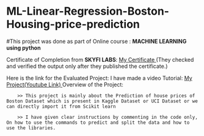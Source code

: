 # ML-Linear-Regression-Boston-Housing-price-prediction
#This project was done as part of Online course : <b>MACHINE LEARNING using python</b>

Certificate of Completion from <b>SKYFI LABS</b>: <a href="https://drive.google.com/file/d/1XLKQhn3yIZACiKbnzLPAIN5S9MZnKSMt/view?usp=sharing"> My Certificate </a>
(They checked and verified the output only after they published the certificate.)

Here is the link for the Evaluated Project:
I have made a video Tutorial: <a href="https://www.youtube.com/watch?v=brGoh6FrHIc">My Project(Youtube Link) </a>
Overview of the Project:
        
        >> This project is mainly about the Prediction of house prices of Boston Dataset which is present in Kaggle Dataset or UCI Dataset or we can directly import it from Scikit learn
        
        >> I have given clear instructions by commenting in the code only, On how to use the commands to predict and split the data and how to use the libraries.
        

                
